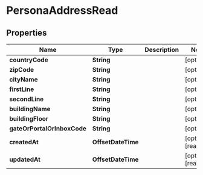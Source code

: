 

# PersonaAddressRead



## Properties

| Name | Type | Description | Notes |
|------------ | ------------- | ------------- | -------------|
|**countryCode** | **String** |  |  [optional] |
|**zipCode** | **String** |  |  [optional] |
|**cityName** | **String** |  |  [optional] |
|**firstLine** | **String** |  |  [optional] |
|**secondLine** | **String** |  |  [optional] |
|**buildingName** | **String** |  |  [optional] |
|**buildingFloor** | **String** |  |  [optional] |
|**gateOrPortalOrInboxCode** | **String** |  |  [optional] |
|**createdAt** | **OffsetDateTime** |  |  [optional] [readonly] |
|**updatedAt** | **OffsetDateTime** |  |  [optional] [readonly] |



